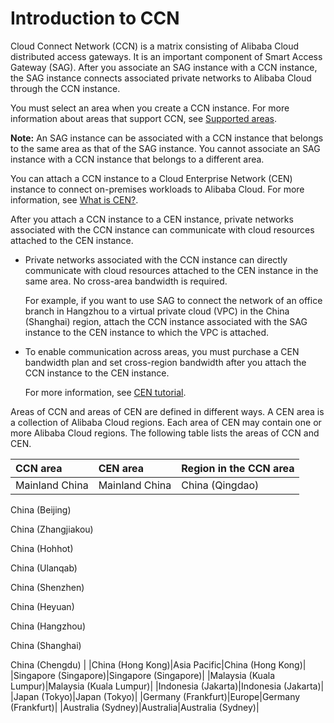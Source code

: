 # Introduction to CCN

Cloud Connect Network \(CCN\) is a matrix consisting of Alibaba Cloud distributed access gateways. It is an important component of Smart Access Gateway \(SAG\). After you associate an SAG instance with a CCN instance, the SAG instance connects associated private networks to Alibaba Cloud through the CCN instance.

You must select an area when you create a CCN instance. For more information about areas that support CCN, see [Supported areas](#table_vse_lbl_mb0).

**Note:** An SAG instance can be associated with a CCN instance that belongs to the same area as that of the SAG instance. You cannot associate an SAG instance with a CCN instance that belongs to a different area.

You can attach a CCN instance to a Cloud Enterprise Network \(CEN\) instance to connect on-premises workloads to Alibaba Cloud. For more information, see [What is CEN?]().

After you attach a CCN instance to a CEN instance, private networks associated with the CCN instance can communicate with cloud resources attached to the CEN instance.

-   Private networks associated with the CCN instance can directly communicate with cloud resources attached to the CEN instance in the same area. No cross-area bandwidth is required.

    For example, if you want to use SAG to connect the network of an office branch in Hangzhou to a virtual private cloud \(VPC\) in the China \(Shanghai\) region, attach the CCN instance associated with the SAG instance to the CEN instance to which the VPC is attached.

-   To enable communication across areas, you must purchase a CEN bandwidth plan and set cross-region bandwidth after you attach the CCN instance to the CEN instance.

    For more information, see [CEN tutorial]().


Areas of CCN and areas of CEN are defined in different ways. A CEN area is a collection of Alibaba Cloud regions. Each area of CEN may contain one or more Alibaba Cloud regions. The following table lists the areas of CCN and CEN.

|CCN area|CEN area|Region in the CCN area|
|:-------|:-------|:---------------------|
|Mainland China|Mainland China|China \(Qingdao\)

China \(Beijing\)

China \(Zhangjiakou\)

China \(Hohhot\)

China \(Ulanqab\)

China \(Shenzhen\)

China \(Heyuan\)

China \(Hangzhou\)

China \(Shanghai\)

China \(Chengdu\) |
|China \(Hong Kong\)|Asia Pacific|China \(Hong Kong\)|
|Singapore \(Singapore\)|Singapore \(Singapore\)|
|Malaysia \(Kuala Lumpur\)|Malaysia \(Kuala Lumpur\)|
|Indonesia \(Jakarta\)|Indonesia \(Jakarta\)|
|Japan \(Tokyo\)|Japan \(Tokyo\)|
|Germany \(Frankfurt\)|Europe|Germany \(Frankfurt\)|
|Australia \(Sydney\)|Australia|Australia \(Sydney\)|

